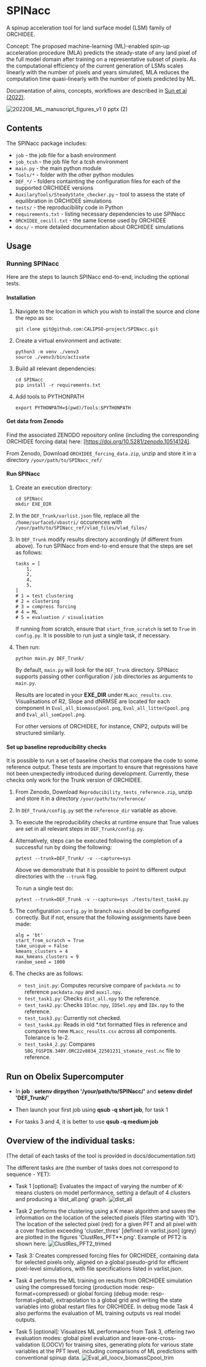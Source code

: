 # SPINacc
A spinup acceleration tool for land surface model (LSM) family of ORCHIDEE.

Concept: The proposed machine-learning (ML)-enabled spin-up acceleration procedure (MLA) predicts the steady-state of any land pixel of the full model domain after training on a representative subset of pixels. As the computational efficiency of the current generation of LSMs scales linearly with the number of pixels and years simulated, MLA reduces the computation time quasi-linearly with the number of pixels predicted by ML.

Documentation of aims, concepts, workflows are described in [Sun et al (2022)](https://onlinelibrary.wiley.com/doi/full/10.1111/gcb.16623).

![202208_ML_manuscript_figures_v1 0 pptx (2)](https://user-images.githubusercontent.com/79981678/209093236-1601237a-7959-42b6-b6f1-306be1bc0b44.png)

## Contents
The SPINacc package includes:
* `job` - the job file for a bash environment
* `job_tcsh` - the job file for a tcsh environment
* `main.py` - the main python module
* `Tools/*` - folder with the other python modules
* `DEF_*/`  - folders containting the configuration files for each of the supported ORCHIDEE versions
* `AuxilaryTools/SteadyState_checker.py` - tool to assess the state of equilibration in ORCHIDEE simulations
* `tests/` - the reproducibility code in Python
* `requirements.txt` - listing necessary dependencies to use SPINacc
* `ORCHIDEE_cecill.txt` - the same license used by ORCHIDEE
* `docs/` - more detailed documentation about ORCHIDEE simulations

## Usage
### Running SPINacc
Here are the steps to launch SPINacc end-to-end, including the optional tests.

#### Installation

1. Navigate to the location in which you wish to install the source and clone the repo as so:
    ```
    git clone git@github.com:CALIPSO-project/SPINacc.git
    ```
2. Create a virtual environment and activate:
    ```
    python3 -m venv ./venv3
    source ./venv3/bin/activate
    ```
3. Build all relevant dependencies:
    ```
    cd SPINacc
    pip install -r requirements.txt
    ```
4. Add tools to PYTHONPATH
    ```
    export PYTHONPATH=$(pwd)/Tools:$PYTHONPATH
    ```

#### Get data from Zenodo

Find the associated ZENODO repository online (including the corresponding ORCHIDEE forcing data) here: [https://doi.org/10.5281/zenodo.10514124].

From Zenodo, Download `ORCHIDEE_forcing_data.zip`, unzip and store it in a directory `/your/path/to/SPINacc_ref/`

#### Run SPINacc

1. Create an execution directory:
    ```
    cd SPINacc
    mkdir EXE_DIR
    ```
2. In the `DEF_Trunk/varlist.json` file, replace all the `/home/surface5/vbastri/` occurences with `/your/path/to/SPINacc_ref/vlad_files/vlad_files/`

3. In `DEF_Trunk` modify results directory accordingly (if different from above). To run SPINacc from end-to-end ensure that the steps are set as follows:
    ```
    tasks = [
        1,
        2,
        4,
        5,
    ]
    # 1 = test clustering
    # 2 = clustering
    # 3 = compress forcing
    # 4 = ML
    # 5 = evaluation / visualisation
    ```
    If running from scratch, ensure that `start_from_scratch` is set to `True` in `config.py`. It is possible to run just a single task, if necessary.

4. Then run:
    ```
    python main.py DEF_Trunk/
    ```
    By default, `main.py` will look for the `DEF_Trunk` directory. SPINacc supports passing other configuration / job directories as arguments to `main.py`.

    Results are located in your **EXE_DIR** under `MLacc_results.csv`. Visualisations of R2, Slope and dNRMSE are located for each component in `Eval_all_biomassCpool.png`, `Eval_all_litterCpool.png` and `Eval_all_somCpool.png`.

    For other versions of ORCHIDEE, for instance, CNP2, outputs will be structured similarly.


#### Set up baseline reproducibility checks

It is possible to run a set of baseline checks that compare the code to some reference output.
These tests are important to ensure that regressions have not been unexpectedly introduced during development. Currently, these checks only work for the Trunk version of ORCHIDEE.

1. From Zenodo, Download `Reproducibility_tests_reference.zip`, unzip and store it in a directory `/your/path/to/reference/`

2. In `DEF_Trunk/config.py` set the `reference_dir` variable as above.

3. To execute the reproducibility checks at runtime ensure that True values are set in all relevant steps in `DEF_Trunk/config.py`.

4. Alternatively, steps can be executed following the completion of a successful run by doing the following:

    ```
    pytest --trunk=DEF_Trunk/ -v --capture=sys
    ```
    Above we demonstrate that it is possible to point to different output directories with the `--trunk` flag.

    To run a single test do:

    ```
    pytest --trunk=DEF_Trunk -v --capture=sys ./tests/test_task4.py
    ```

5. The configuration `config.py` in branch `main` should be configured correctly. But if not, ensure that
    the following assignments have been made:

    ```
    alg = 'bt'
    start_from_scratch = True
    take_unique = False
    kmeans_clusters = 4
    max_kmeans_clusters = 9
    random_seed = 1000
    ```

6. The checks are as follows:

    - `test_init.py`: Computes recursive compare of `packdata.nc` to reference `packdata.npy` and `auxil.npy`.
    - `test_task1.py`: Checks `dist_all.npy` to the reference.
    - `test_task2.py`: Checks `IDloc.npy`, `IDSel.npy` and `IDx.npy` to the reference.
    - `test_task3.py`: Currently not checked.
    - `test_task4.py`: Reads in old *.txt formatted files in reference and compares to new `MLacc_results.csv` across all components. Tolerance is 1e-2.
    - `test_task4_2.py`: Compares `SBG_FGSPIN.340Y.ORC22v8034_22501231_stomate_rest.nc` file to reference.

<!-- * Choose the task you want to launch. In **DEF_TRUNK/MLacc.def**: in __config[3]__ section put **1** (for __task 1__), in __config[5]__ section put your path to your EXE_DIR and in __config[7]__ put 0 for task 1 at least (for the following tasks you can use previous results). -->
<!-- * In **tests/config.py** you have to modify: __test_path=/your/path/to/SPINacc/EXE_DIR/__ -->
<!-- * Also in **tests/config.py** you have to modify: __reference_path='/home/surface10/mrasolon/files_for_zenodo/reference/EXE_DIR/'__ to __reference_path='/your/path/to/reference/'__ -->
<!-- * For following tasks (**2, 3, 4** and **5**) you just need to modify the **config[3]** and **config[7]** sections in **DEF_TRUNK/MLacc.def** -->
<!-- * The results of reproducibility tests are stored in **EXE_DIR/tests_results.txt** -->


## Run on Obelix Supercomputer

* In __job__ : __setenv dirpython '/your/path/to/SPINacc/'__ and __setenv dirdef 'DEF_Trunk/'__

* Then launch your first job using  **qsub -q short job**, for task 1
* For tasks 3 and 4, it is better to use **qsub -q medium job**

## Overview of the individual tasks:
(The detail of each tasks of the tool is provided in docs/documentation.txt)

The different tasks are (the number of tasks does not correspond to sequence - YET):
* Task 1 [optional]: Evaluates the impact of varying the number of K-means clusters on model performance, setting a default of 4 clusters and producing a ‘dist_all.png’ graph.
![dist_all](https://user-images.githubusercontent.com/79981678/197764400-deaac192-a26b-4f38-8eb1-6a0b50da65c9.png)

* Task 2 performs the clustering using a K mean algorithm and saves the information on the location of the selected pixels (files starting with 'ID'). The location of the selected pixel (red) for a given PFT and all pixel with a cover fraction exceeding 'cluster_thres' [defined in varlist.json] (grey) are plotted in the figures 'ClustRes_PFT**.png'. Example of PFT2 is shown here:
![ClustRes_PFT2_trimed](https://user-images.githubusercontent.com/79981678/197765127-05ef8271-79a0-4775-803c-a1759c413376.png)

* Task 3: Creates compressed forcing files for ORCHIDEE, containing data for selected pixels only, aligned on a global pseudo-grid for efficient pixel-level simulations, with file specifications listed in varlist.json.

* Task 4 performs the ML training on results from ORCHIDEE simulation using the compressed forcing (production mode: resp-format=compressed) or global forcing (debug mode: resp-format=global), extrapolation to a global grid and writing the state variables into global restart files for ORCHIDEE. In debug mode Task 4 also performs the evaluation of ML training outputs vs real model outputs.

* Task 5 [optional]: Visualizes ML performance from Task 3, offering two evaluation modes: global pixel evaluation and leave-one-cross-validation (LOOCV) for training sites, generating plots for various state variables at the PFT level, including comparisons of ML predictions with conventional spinup data.
![Eval_all_loocv_biomassCpool_trim](https://user-images.githubusercontent.com/79981678/197768665-c868f95b-d7f4-4a2f-a942-d37c9e509596.png)
